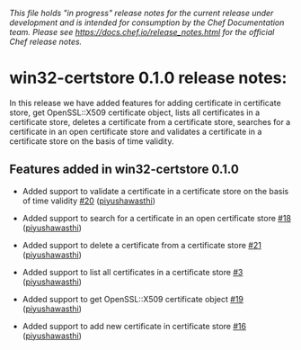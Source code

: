 _This file holds "in progress" release notes for the current release under development and is intended for consumption by the Chef Documentation team. Please see <https://docs.chef.io/release_notes.html> for the official Chef release notes._


# win32-certstore 0.1.0 release notes:
In this release we have added features for adding certificate in certificate store, get OpenSSL::X509 certificate object, lists all certificates in a certificate store, deletes a certificate from a certificate store, searches for a certificate in an open certificate store and validates a certificate in a certificate store on the basis of time validity.

## Features added in win32-certstore 0.1.0

* Added support to validate a certificate in a certificate store on the basis of time validity [#20](https://github.com/chef/win32-certstore/pull/20) ([piyushawasthi](https://github.com/piyushawasthi))

* Added support to search for a certificate in an open certificate store [#18](https://github.com/chef/win32-certstore/pull/18) ([piyushawasthi](https://github.com/piyushawasthi))

* Added support to delete a certificate from a certificate store [#21](https://github.com/chef/win32-certstore/pull/21) ([piyushawasthi](https://github.com/piyushawasthi))

* Added support to list all certificates in a certificate store [#3](https://github.com/chef/win32-certstore/pull/3) ([piyushawasthi](https://github.com/piyushawasthi))

* Added support to get OpenSSL::X509 certificate object [#19](https://github.com/chef/win32-certstore/pull/19) ([piyushawasthi](https://github.com/piyushawasthi))

* Added support to add new certificate in certificate store [#16](https://github.com/chef/win32-certstore/pull/16) ([piyushawasthi](https://github.com/piyushawasthi))
